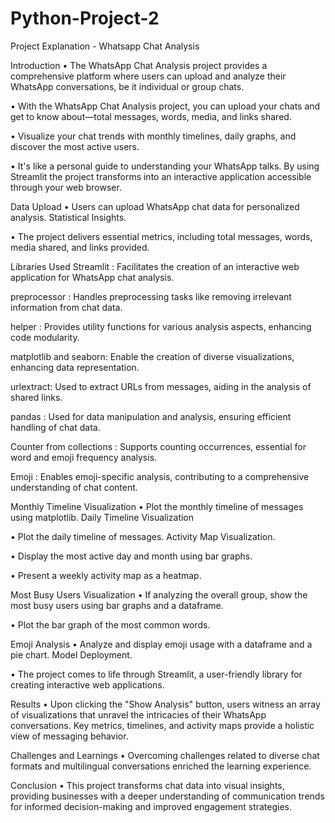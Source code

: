# Python-Project-2
Project Explanation - Whatsapp Chat Analysis

Introduction
• The WhatsApp Chat Analysis project provides a comprehensive platform
where users can upload and analyze their WhatsApp conversations, be it
individual or group chats.

• With the WhatsApp Chat Analysis project, you can upload your chats
and get to know about—total messages, words, media, and links shared.

• Visualize your chat trends with monthly timelines, daily graphs, and
discover the most active users.

• It's like a personal guide to understanding your WhatsApp talks. By
using Streamlit the project transforms into an interactive application
accessible through your web browser.

Data Upload
• Users can upload WhatsApp chat data for personalized analysis.
Statistical Insights.

• The project delivers essential metrics, including total messages, words,
media shared, and links provided.

Libraries Used
Streamlit : Facilitates the creation of an interactive web application for
WhatsApp chat analysis.

preprocessor : Handles preprocessing tasks like removing irrelevant information
from chat data.

helper : Provides utility functions for various analysis aspects, enhancing code
modularity.

matplotlib and seaborn: Enable the creation of diverse visualizations, enhancing
data representation.

urlextract: Used to extract URLs from messages, aiding in the analysis of shared
links.

pandas : Used for data manipulation and analysis, ensuring efficient handling of
chat data.

Counter from collections : Supports counting occurrences, essential for word and
emoji frequency analysis.

Emoji : Enables emoji-specific analysis, contributing to a comprehensive
understanding of chat content.

Monthly Timeline Visualization
• Plot the monthly timeline of messages using matplotlib.
Daily Timeline Visualization

• Plot the daily timeline of messages.
Activity Map Visualization.

• Display the most active day and month using bar graphs.

• Present a weekly activity map as a heatmap.

Most Busy Users Visualization
• If analyzing the overall group, show the most busy users using bar graphs
and a dataframe.

• Plot the bar graph of the most common words.

Emoji Analysis
• Analyze and display emoji usage with a dataframe and a pie chart.
Model Deployment.

• The project comes to life through Streamlit, a user-friendly library for
creating interactive web applications.


Results
• Upon clicking the "Show Analysis" button, users witness an array of
visualizations that unravel the intricacies of their WhatsApp conversations.
Key metrics, timelines, and activity maps provide a holistic view of
messaging behavior.

Challenges and Learnings
• Overcoming challenges related to diverse chat formats and multilingual
conversations enriched the learning experience.

Conclusion
• This project transforms chat data into visual insights, providing businesses
with a deeper understanding of communication trends for informed
decision-making and improved engagement strategies.
